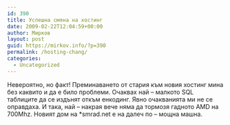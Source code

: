 ```yaml
---
id: 390
title: Успешна смяна на хостинг
date: 2009-02-22T12:04:59+00:00
author: Мирков
layout: post
guid: https://mirkov.info/?p=390
permalink: /hosting-chang/
categories:
  - Uncategorized
---
```

Невероятно, но факт! Преминаването от стария към новия хостинг мина без каквито и да е било проблеми. Очаквах най &#8211; малкото SQL таблиците да се издънят откъм енкодинг. Явно очакванията ми не се оправдаха. И така, най &#8211; накрая вече няма да тормозя гадното AMD на 700Mhz. Новият дом на *smrad.net е на далеч по &#8211; мощна машна.